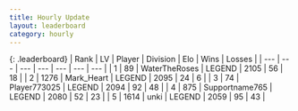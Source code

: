 ```yaml
---
title: Hourly Update
layout: leaderboard
category: hourly
---
```


{: .leaderboard}
| Rank | LV | Player | Division | Elo | Wins | Losses |
| --- | --- | --- | --- | --- | --- | --- |
| <span data-change="0">1</span> | 89 | <span title="ID: 773086">WaterTheRoses</span> | LEGEND | <span data-change="0">2105</span> | <span data-change="0">56</span> | <span data-change="0">18</span> |
| <span data-change="0">2</span> | 1276 | <span title="ID: 498323">Mark_Heart</span> | LEGEND | <span data-change="0">2095</span> | <span data-change="0">24</span> | <span data-change="0">6</span> |
| <span data-change="0">3</span> | 74 | <span title="ID: 773025">Player773025</span> | LEGEND | <span data-change="0">2094</span> | <span data-change="0">92</span> | <span data-change="0">48</span> |
| <span data-change="0">4</span> | 875 | <span title="ID: 188640">Supportname765</span> | LEGEND | <span data-change="8">2080</span> | <span data-change="1">52</span> | <span data-change="0">23</span> |
| <span data-change="0">5</span> | 1614 | <span title="ID: 692745">unki</span> | LEGEND | <span data-change="0">2059</span> | <span data-change="0">95</span> | <span data-change="0">43</span> |